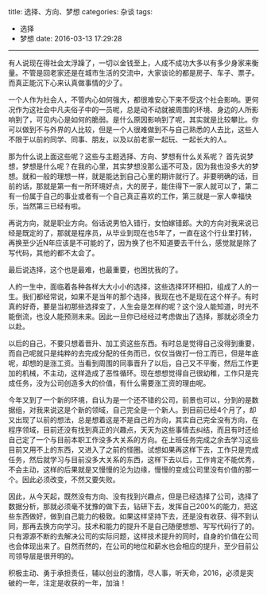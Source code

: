 title: 选择、方向、梦想
categories: 杂谈
tags:
  - 选择
  - 梦想
date: 2016-03-13 17:29:28
---

有人说现在得社会太浮躁了，一切以金钱至上，人成不成功大多以有多少身家来衡量。不管是回老家还是在城市生活的交流中，大家谈论的都是房子、车子、票子。而真正能沉下心来认真做事情的少了。

一个人作为社会人，不管内心如何强大，都很难安心下来不受这个社会影响。更何况作为这社会中凡夫俗子中的一员呢，总是动不动就被周围的环境、身边的人所影响到了，可见内心是如何的脆弱。是什么原因影响到了呢，其实就是比较攀比。你可以做到不与外界的人比较，但是一个人很难做到不与自己熟悉的人去比，这些人不限于以前的同学、同事、朋友，以及以前老家一起玩、一起长大的人。

那为什么说上面这些呢？这些与主题选择、方向、梦想有什么关系呢？
首先说梦想，梦想是什么呢？在我的心里，其实梦想没那么遥不可及，因为我也没多大的梦想。就和一般的理想一样，就是能达到自己心里的期许就行了。非要明确的话，目前的话，那就是第一有一所环境好点，大的房子，能住得下一家人就可以了，第二有一份属于自己的事业或者有一个自己真正喜欢的工作，第三就是一家人幸福快乐，当然第三已经有啦。

再说方向，就是职业方向。俗话说男怕入错行，女怕嫁错郎。大的方向对我来说已经是既定的了，那就是程序员，从毕业到现在也5年了，一直在这个行业里打转，再换至少近N年应该是不可能的了，因为换了也不知道要去干什么，感觉就是除了写代码，其他的都不太会了。

最后说选择，这个也是最难，也最重要，也困扰我的了。

人的一生中，面临着各种各样大大小小的选择，这些选择环环相扣，组成了人的一生。我们都经常说，如果不是当年的那个选择，我现在也不是现在这个样子。有时真的好奇，要是当初那些选择变了，人生会是怎样的呢？这个没人能知道，时光不能倒流，也没人能预测未来。因此一旦你已经经过考虑做出了选择，那就必须全力以赴。

以后的自己，不要只想着晋升、加工资这些东西。有时总是觉得自己没得到重要，而自己呢就只是纯粹的去完成分配的任务而已，仅仅当做打一份工而已，但是年底呢，却想的是涨工资。当看到周围的同事晋升了以后，自己又不平衡，然后工作更加的机械，不主动，这样造成了恶性循环。现在想想觉得自己很幼稚，工作只是完成任务，没为公司创造多大的价值，有什么需要涨工资的理由呢。

今年又到了一个新的环境，自认为是一个还不错的公司，前景也可以，分到的是数据组，对我来说这是个新的领域，自己完全是一个新人。到目前已经4个月了，却又出现了以前的想法，总是想着这是不是自己的方向，其实自己完全没有方向，在程序领域，目前还没有找到真正的兴趣点，天天为这些事情去纠结，而且有时还给自己定了一个与目前本职工作没多大关系的方向。在上班任务完成之余去学习这些目前又用不上的东西，又进入了之前的怪圈。试想如果再这样下去，工作只是完成任务，然后就学习与目前没多大关系的东西，这样下去以后，工作肯定不能优秀，不会主动，这样的后果就是又慢慢的沦为边缘，慢慢的变成公司里没有价值的那一个。因此必须改变，不然又要失败。

因此，从今天起，既然没有方向、没有找到兴趣点，但是已经选择了公司，选择了数据分析，那就必须毫不犹豫的做下去，钻研下去，发挥自己200%的能力，把这些东西做好，做到自己能力的极致。如果这样坚持下去，还是没有收获、得不到认同，那再去换方向学习。技术和能力的提升不是自己随便想想、写写代码行了的。只有源源不断的去解决公司的实际问题，这样技术提升的同时，自身的价值在公司也会体现出来了。自然而然的，在公司的地位和薪水也会相应的提升，至少目前公司领导层是很开明的。

积极主动、勇于承担责任，辅以创业的激情，尽人事，听天命，2016，必须是突破的一年，注定是收获的一年，加油！